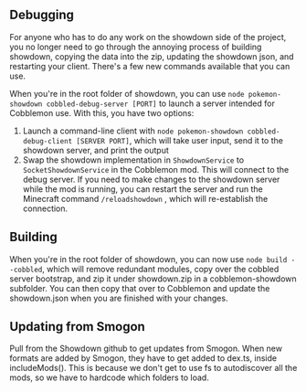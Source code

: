 ## Debugging

For anyone who has to do any work on the showdown side of the project, you no longer need to go through the annoying process of building showdown, copying the data into the zip, updating the showdown json, and restarting your client. There's a few new commands available that you can use.

When you're in the root folder of showdown, you can use `node pokemon-showdown cobbled-debug-server [PORT]` to launch a server intended for Cobblemon use. With this, you have two options:
1. Launch a command-line client with `node pokemon-showdown cobbled-debug-client [SERVER PORT]`, which will take user input, send it to the showdown server, and print the output
2. Swap the showdown implementation in `ShowdownService` to `SocketShowdownService` in the Cobblemon mod. This will connect to the debug server. If you need to make changes to the showdown server while the mod is running, you can restart the server and run the Minecraft command `/reloadshowdown` , which will re-establish the connection.

## Building
When you're in the root folder of showdown, you can now use `node build --cobbled`, which will remove redundant modules, copy over the cobbled server bootstrap, and zip it under showdown.zip in a cobblemon-showdown subfolder.
You can then copy that over to Cobblemon and update the showdown.json when you are finished with your changes. 

## Updating from Smogon
Pull from the Showdown github to get updates from Smogon. When new formats are added by Smogon, they have to get added to dex.ts, inside includeMods(). This is because we don't get to use fs to autodiscover all the mods, so we have to hardcode which folders to load.
